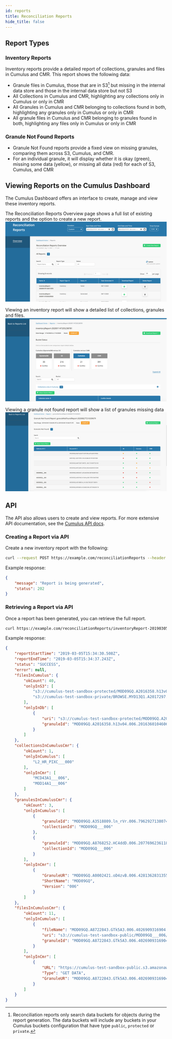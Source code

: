 ```yaml
---
id: reports
title: Reconciliation Reports
hide_title: false
---
```


## Report Types

### Inventory Reports

Inventory reports provide a detailed report of collections, granules and files in Cumulus and CMR.
This report shows the following data:

* Granule files in Cumulus, those that are in S3[^note] but missing in the internal data store and those in the internal data store but not S3
* All Collections in Cumulus and CMR, highlighting any collections only in Cumulus or only in CMR
* All Granules in Cumulus and CMR belonging to collections found in both, highlighting any granules only in Cumulus or only in CMR
* All granule files in Cumulus and CMR belonging to granules found in both, highlighting any files only in Cumulus or only in CMR

### Granule Not Found Reports

* Granule Not Found reports provide a fixed view on missing granules, comparing them across S3, Cumulus, and CMR.
* For an individual granule, it will display whether it is okay (green), missing some data (yellow),
  or missing all data (red) for each of S3, Cumulus, and CMR

## Viewing Reports on the Cumulus Dashboard

The Cumulus Dashboard offers an interface to create, manage and view these inventory reports.

The Reconciliation Reports Overview page shows a full list of existing reports and the option to create a new report.
![Screenshot of the Dashboard Reconciliation Reports Overview page](../assets/rec_reports_overview.png)

Viewing an inventory report will show a detailed list of collections, granules and files.
![Screenshot of an Inventory Report page](../assets/inventory_report.png)

Viewing a granule not found report will show a list of granules missing data
![Screenshot of a Granule Not Found Report page](../assets/granule_not_found_report.png)

## API

The API also allows users to create and view reports. For more extensive API documentation, see the [Cumulus API docs](https://nasa.github.io/cumulus-api/#list-reconciliation-reports).

### Creating a Report via API

Create a new inventory report with the following:

```bash
curl --request POST https://example.com/reconciliationReports --header 'Authorization: Bearer ReplaceWithToken'
```

Example response:

```json
{
    "message": "Report is being generated",
    "status": 202
}
```

### Retrieving a Report via API

Once a report has been generated, you can retrieve the full report.

```bash
curl https://example.com/reconciliationReports/inventoryReport-20190305T153430508 --header 'Authorization: Bearer ReplaceWithTheToken'
```

Example response:

```json
{
    "reportStartTime": "2019-03-05T15:34:30.508Z",
    "reportEndTime": "2019-03-05T15:34:37.243Z",
    "status": "SUCCESS",
    "error": null,
    "filesInCumulus": {
        "okCount": 40,
        "onlyInS3": [
            "s3://cumulus-test-sandbox-protected/MOD09GQ.A2016358.h13v04.006.2016360104606.cmr.xml",
            "s3://cumulus-test-sandbox-private/BROWSE.MYD13Q1.A2017297.h19v10.006.2017313221201.hdf"
        ],
        "onlyInDb": [
            {
                "uri": "s3://cumulus-test-sandbox-protected/MOD09GQ.A2016358.h13v04.006.2016360104606.hdf",
                "granuleId": "MOD09GQ.A2016358.h13v04.006.2016360104606"
            }
        ]
    },
    "collectionsInCumulusCmr": {
        "okCount": 1,
        "onlyInCumulus": [
            "L2_HR_PIXC___000"
        ],
        "onlyInCmr": [
            "MCD43A1___006",
            "MOD14A1___006"
        ]
    },
    "granulesInCumulusCmr": {
        "okCount": 3,
        "onlyInCumulus": [
            {
                "granuleId": "MOD09GQ.A3518809.ln_rVr.006.7962927138074",
                "collectionId": "MOD09GQ___006"
            },
            {
                "granuleId": "MOD09GQ.A8768252.HC4ddD.006.2077696236118",
                "collectionId": "MOD09GQ___006"
            }
        ],
        "onlyInCmr": [
            {
                "GranuleUR": "MOD09GQ.A0002421.oD4zvB.006.4281362831355",
                "ShortName": "MOD09GQ",
                "Version": "006"
            }
        ]
    },
    "filesInCumulusCmr": {
        "okCount": 11,
        "onlyInCumulus": [
            {
                "fileName": "MOD09GQ.A8722843.GTk5A3.006.4026909316904.jpeg",
                "uri": "s3://cumulus-test-sandbox-public/MOD09GQ___006/MOD/MOD09GQ.A8722843.GTk5A3.006.4026909316904.jpeg",
                "granuleId": "MOD09GQ.A8722843.GTk5A3.006.4026909316904"
            }
        ],
        "onlyInCmr": [
            {
                "URL": "https://cumulus-test-sandbox-public.s3.amazonaws.com/MOD09GQ___006/MOD/MOD09GQ.A8722843.GTk5A3.006.4026909316904_ndvi.jpg",
                "Type": "GET DATA",
                "GranuleUR": "MOD09GQ.A8722843.GTk5A3.006.4026909316904"
            }
        ]
    }
}
```

[^note]: Reconciliation reports only search data buckets for objects during the
    report generation.  The data buckets will include any buckets in your
    Cumulus buckets configuration that have type `public`, `protected` or
    `private`.
